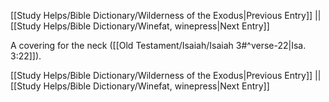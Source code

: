 [[Study Helps/Bible Dictionary/Wilderness of the Exodus|Previous Entry]]  ||  [[Study Helps/Bible Dictionary/Winefat, winepress|Next Entry]]

 A covering for the neck ([[Old Testament/Isaiah/Isaiah 3#^verse-22|Isa. 3:22]]).

[[Study Helps/Bible Dictionary/Wilderness of the Exodus|Previous Entry]]  ||  [[Study Helps/Bible Dictionary/Winefat, winepress|Next Entry]]